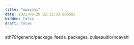 ```yaml
---
title: "noavahi"
date: 2021-06-20 22:32:33.806595
hidden: false
draft: false
---
```


ath79/generic/package_feeds_packages_pulseaudio/noavahi

